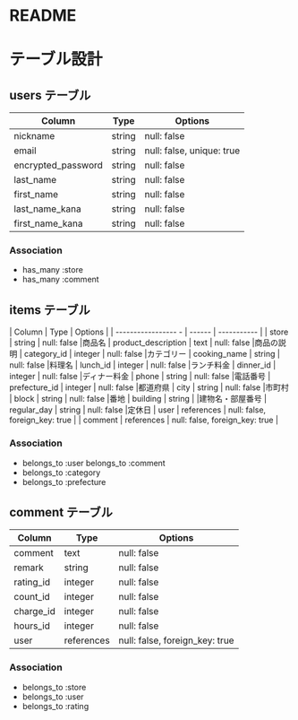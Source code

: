 # README

# テーブル設計

## users テーブル

| Column             | Type          | Options     |
| ------------------ | ------        | ----------- |
| nickname           | string        | null: false |ニックネーム
| email              | string        | null: false, unique: true |
| encrypted_password | string        | null: false |パスワード
| last_name          | string        | null: false |苗字
| first_name         | string        | null: false |名前
| last_name_kana     | string        | null: false |苗字（カナ）
| first_name_kana    | string        | null: false |名前（カナ）

### Association

- has_many :store
- has_many :comment


## items テーブル

| Column                 | Type    | Options     |
| -----------------    - | ------  | ----------- |
| store                  | string  | null: false |商品名
| product_description   | text    | null: false |商品の説明
| category_id            | integer | null: false |カテゴリー
| cooking_name           | string  | null: false |料理名
| lunch_id               | integer | null: false |ランチ料金
| dinner_id              | integer | null: false |ディナー料金
| phone                  | string  | null: false |電話番号
| prefecture_id          | integer | null: false |都道府県
| city                   | string  | null: false |市町村
| block                  | string  | null: false |番地
| building               | string  |             |建物名・部屋番号
| regular_day            | string  | null: false |定休日
| user                   | references | null: false, foreign_key: true |
| comment                | references | null: false, foreign_key: true |


### Association

- belongs_to :user
  belongs_to :comment
- belongs_to :category
- belongs_to :prefecture




## comment テーブル

| Column             | Type       | Options                        |
| ------             | ---------- | ------------------------------ |
| comment            | text       | null: false |説明
| remark             | string     | null: false |内容
| rating_id          | integer    | null: false |評価
| count_id           | integer    | null: false |使用回数
| charge_id          | integer    | null: false |料金
| hours_id           | integer    | null: false |時間帯
| user               | references | null: false, foreign_key: true |

### Association

- belongs_to :store
- belongs_to :user
- belongs_to :rating


